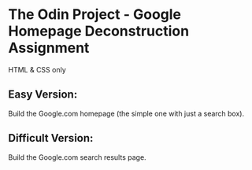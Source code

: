 <h1>The Odin Project - Google Homepage Deconstruction Assignment</h1>
<p>HTML & CSS only</p>  
  
<h2>Easy Version:</h2>
<p>Build the Google.com homepage (the simple one with just a search box).</p>
  
<h2>Difficult Version:</h2>
<p>Build the Google.com search results page.</p>